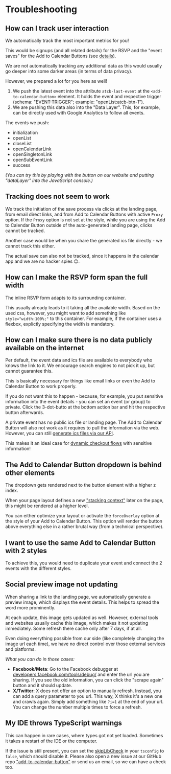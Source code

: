 
# Troubleshooting

## How can I track user interaction

We automatically track the most important metrics for you!

This would be signups (and all related details) for the RSVP and the "event saves" for the Add to Calendar Buttons (see [details](/application-manual/analytics.html)).

We are not automatically tracking any additional data as this would usually go deeper into some darker areas (in terms of data privacy).

However, we prepared a lot for you here as well!

1. We push the latest event into the attribute `atcb-last-event` at the `<add-to-calendar-button>` element. It holds the event and respective trigger (schema: "EVENT:TRIGGER"; example: "openList:atcb-btn-1").
2. We are pushing this data also into the "Data Layer". This, for example, can be directly used with Google Analytics to follow all events.

The events we push:

* initialization
* openList
* closeList
* openCalendarLink
* openSingletonLink
* openSubEventLink
* success

*(You can try this by playing with the button on our website and putting "dataLayer" into the JavaScript console.)*

## Tracking does not seem to work

We track the initiation of the save process via clicks at the landing page, from email direct links, and from Add to Calendar Buttons with active `Proxy` option. If the `Proxy` option is not set at the style, while you are using the Add to Calendar Button outside of the auto-generated landing page, clicks cannot be tracked.

Another case would be when you share the generated ics file directly - we cannot track this either.

The actual save can also not be tracked, since it happens in the calendar app and we are no hacker spies 😉.

## How can I make the RSVP form span the full width

The inline RSVP form adapts to its surrounding container.

This usually already leads to it taking all the available width. Based on the used css, however, you might want to add something like `style="width:100%;"` to this container. For example, if the container uses a flexbox, explictly specifying the width is mandatory.

## How can I make sure there is no data publicly available on the internet

Per default, the event data and ics file are available to everybody who knows the link to it. We encourage search engines to not pick it up, but cannot guarantee this.

This is basically necessary for things like email links or even the Add to Calendar Button to work properly.

If you do not want this to happen - because, for example, you put sensitive information into the event details - you can set an event (or group) to private. Click the 3-dot-butto at the bottom action bar and hit the respective button afterwards.

A private event has no public ics file or landing page. The Add to Calendar Button will also not work as it requires to pull the information via the web. However, you can still [generate ics files via our API](/api/miscellaneous.html#retrieve-ics-file-body). 

This makes it an ideal case for [dynamic checkout flows](/recipes/dynamic-checkout.html) with sensitive information!

## The Add to Calendar Button dropdown is behind other elements

The dropdown gets rendered next to the button element with a higher z index.

When your page layout defines a new ["stacking context"](https://developer.mozilla.org/en-US/docs/Web/CSS/CSS_positioned_layout/Understanding_z-index/Stacking_context) later on the page, this might be rendered at a higher level.

You can either optimize your layout or activate the `forceOverlay` option at the style of your Add to Calendar Button. This option will render the button above everything else in a rather brutal way (from a technical perspective).

## I want to use the same Add to Calendar Button with 2 styles

To achieve this, you would need to duplicate your event and connect the 2 events with the different styles.

## Social preview image not updating

When sharing a link to the landing page, we automatically generate a preview image, which displays the event details. This helps to spread the word more prominently.

At each update, this image gets updated as well. However, external tools and websites usually cache this image, which makes it not updating immediately. Some refresh there cache only after 7 days, if at all.

Even doing everything possible from our side (like completely changing the image url each time), we have no direct control over those external services and platforms.

_What you can do in those cases:_

* **Facebook/Meta**: Go to the Facebook debugger at [developers.facebook.com/tools/debug/](https://developers.facebook.com/tools/debug/) and enter the url you are sharing. If you see the old information, you can click the "scrape again" button and it should update.
* **X/Twitter**: X does not offer an option to manually refresh. Instead, you can add a query parameter to you url. This way, X thinks it's a new one and crawls again. Simply add something like `?i=1` at the end of your url. You can change the number multiple times to force a refresh.

## My IDE throws TypeScript warnings

This can happen in rare cases, where types got not yet loaded. Sometimes it takes a restart of the IDE or the computer.

If the issue is still present, you can set the [skipLibCheck](https://www.typescriptlang.org/tsconfig#skipLibCheck) in your `tsconfig` to `false`, which should disable it.
Please also open a new issue at our GitHub repo ["add-to-calendar-button"](https://github.com/add2cal/add-to-calendar-button/issues/new/choose) or send us an email, so we can have a check too.